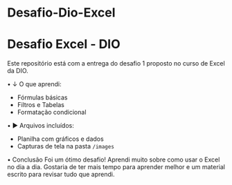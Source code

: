 # Desafio-Dio-Excel

# Desafio Excel - DIO

Este repositório está com a entrega do desafio 1 proposto no curso de Excel da DIO.

• ↓ O que aprendi:
- Fórmulas básicas 
- Filtros e Tabelas
- Formatação condicional

• ► Arquivos incluídos:
- Planilha com gráficos e dados
- Capturas de tela na pasta `/images`

• Conclusão
Foi um ótimo desafio! Aprendi muito sobre como usar o Excel no dia a dia.
Gostaria de ter mais tempo para aprender melhor e um material escrito para revisar tudo que aprendi.

